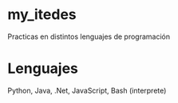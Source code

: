 # my_itedes
Practicas en distintos lenguajes de programación

# Lenguajes
Python, Java, .Net, JavaScript, Bash (interprete)
